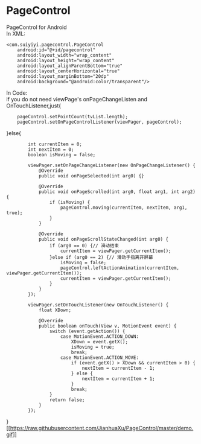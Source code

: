 # PageControl  
PageControl for Android  
In XML:  

	<com.suiyiyi.pagecontrol.PageControl  
		android:id="@+id/pagecontrol"  
		android:layout_width="wrap_content"  
		android:layout_height="wrap_content"  
		android:layout_alignParentBottom="true"  
		android:layout_centerHorizontal="true"  
		android:layout_marginBottom="20dp"  
		android:background="@android:color/transparent"/>
        
In Code:  
      if you do not need viewPage's onPageChangeListen and OnTouchListener,just{
      
		pageControl.setPointCount(tvList.length);
		pageControl.setOnPageControlListener(viewPager, pageControl);
}else{
      		
      		int currentItem = 0;
	        int nextItem = 0;
	        boolean isMoving = false;
	        
		    viewPager.setOnPageChangeListener(new OnPageChangeListener() {
			    @Override
			    public void onPageSelected(int arg0) {}

			    @Override
			    public void onPageScrolled(int arg0, float arg1, int arg2) {
				    if (isMoving) {
					    pageControl.moving(currentItem, nextItem, arg1, true);
				    }
			    }

			    @Override
			    public void onPageScrollStateChanged(int arg0) {
				    if (arg0 == 0) {// 滑动结束
					    currentItem = viewPager.getCurrentItem();
				    }else if (arg0 == 2) {// 滑动手指离开屏幕
					    isMoving = false;
					    pageControl.leftActionAnimation(currentItem, viewPager.getCurrentItem());
					    currentItem = viewPager.getCurrentItem();
				    }
			    }
		    });

		    viewPager.setOnTouchListener(new OnTouchListener() {
			    float XDown;

			    @Override
			    public boolean onTouch(View v, MotionEvent event) {
				    switch (event.getAction()) {
				        case MotionEvent.ACTION_DOWN:
					        XDown = event.getX();
					        isMoving = true;
					        break;
				        case MotionEvent.ACTION_MOVE:
					        if (event.getX() > XDown && currentItem > 0) {
						        nextItem = currentItem - 1;
					        } else {
						        nextItem = currentItem + 1;
					        }
					        break;
				    }
				    return false;
			    }
		    });
      
}
[[https://raw.githubusercontent.com/JianhuaXu/PageControl/master/demo.gif]]
